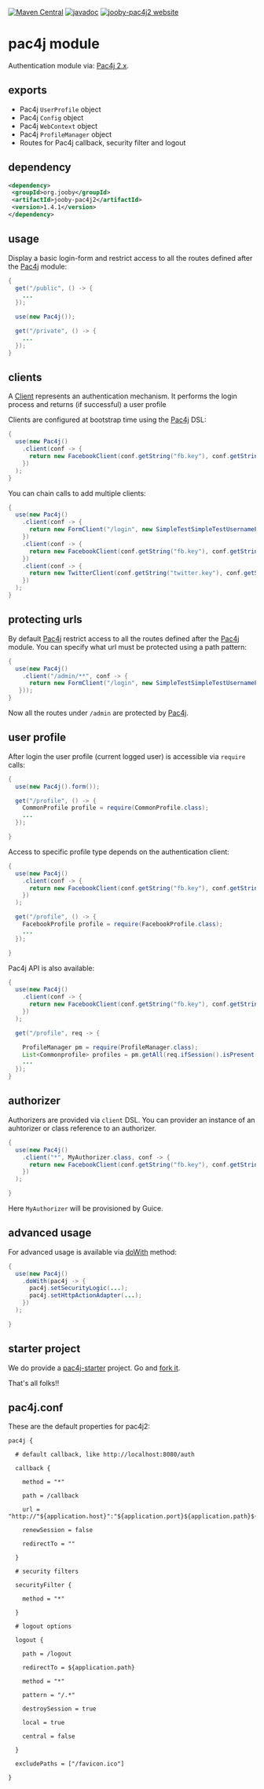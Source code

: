 [![Maven Central](https://maven-badges.herokuapp.com/maven-central/org.jooby/jooby-pac4j2/badge.svg)](https://maven-badges.herokuapp.com/maven-central/org.jooby/jooby-pac4j2)
[![javadoc](https://javadoc.io/badge/org.jooby/jooby-pac4j2.svg)](https://javadoc.io/doc/org.jooby/jooby-pac4j2/1.4.1)
[![jooby-pac4j2 website](https://img.shields.io/badge/jooby-pac4j2-brightgreen.svg)](http://jooby.org/doc/pac4j2)
# pac4j module

Authentication module via: <a href="https://github.com/pac4j/pac4j">Pac4j 2.x</a>.

## exports

* Pac4j `UserProfile` object
* Pac4j `Config` object
* Pac4j `WebContext` object
* Pac4j `ProfileManager` object
* Routes for Pac4j callback, security filter and logout

## dependency

```xml
<dependency>
 <groupId>org.jooby</groupId>
 <artifactId>jooby-pac4j2</artifactId>
 <version>1.4.1</version>
</dependency>
```

## usage

Display a basic login-form and restrict access to all the routes defined after the [Pac4j](/apidocs/org/jooby/pac4j/Pac4j.html) module:

```java
{
  get("/public", () -> {
    ...
  });

  use(new Pac4j());

  get("/private", () -> {
    ...
  });
}
```

## clients

A <a href="http://www.pac4j.org/docs/clients.html">Client</a> represents an authentication mechanism. It performs the login process and returns (if successful) a user profile

Clients are configured at bootstrap time using the [Pac4j](/apidocs/org/jooby/pac4j/Pac4j.html) DSL:

```java
{
  use(new Pac4j()
    .client(conf -> {
      return new FacebookClient(conf.getString("fb.key"), conf.getString("fb.secret"));
    })
  );
}
```

You can chain calls to add multiple clients:

```java
{
  use(new Pac4j()
    .client(conf -> {
      return new FormClient("/login", new SimpleTestSimpleTestUsernamePasswordAuthenticator());
    })
    .client(conf -> {
      return new FacebookClient(conf.getString("fb.key"), conf.getString("fb.secret"));
    })
    .client(conf -> {
      return new TwitterClient(conf.getString("twitter.key"), conf.getString("twitter.secret"));
    })
  );
}
```

## protecting urls

By default [Pac4j](/apidocs/org/jooby/pac4j/Pac4j.html) restrict access to all the routes defined after the [Pac4j](/apidocs/org/jooby/pac4j/Pac4j.html) module. You can specify what url must be protected using a path pattern:

```java
{
  use(new Pac4j()
    .client("/admin/**", conf -> {
      return new FormClient("/login", new SimpleTestSimpleTestUsernamePasswordAuthenticator());
   }));
}
```

Now all the routes under ```/admin``` are protected by [Pac4j](/apidocs/org/jooby/pac4j/Pac4j.html).

## user profile

After login the user profile (current logged user) is accessible via ```require``` calls:

```java
{
  use(new Pac4j().form());

  get("/profile", () -> {
    CommonProfile profile = require(CommonProfile.class);
    ...
  });

}
```

Access to specific profile type depends on the authentication client:

```java
{
  use(new Pac4j()
    .client(conf -> {
      return new FacebookClient(conf.getString("fb.key"), conf.getString("fb.secret"));
    })
  );

  get("/profile", () -> {
    FacebookProfile profile = require(FacebookProfile.class);
    ...
  });

}
```

Pac4j API is also available:

```java
{
  use(new Pac4j()
    .client(conf -> {
      return new FacebookClient(conf.getString("fb.key"), conf.getString("fb.secret"));
    })
  );

  get("/profile", req -> {

    ProfileManager pm = require(ProfileManager.class);
    List<Commonprofile> profiles = pm.getAll(req.ifSession().isPresent());
    ...
  });
}
```

## authorizer

Authorizers are provided via ```client``` DSL. You can provider an instance of an auhtorizer or class reference to an authorizer.

```java
{
  use(new Pac4j()
    .client("*", MyAuthorizer.class, conf -> {
      return new FacebookClient(conf.getString("fb.key"), conf.getString("fb.secret"));
    })
  );

}
```

Here ```MyAuthorizer``` will be provisioned by Guice.

## advanced usage

For advanced usage is available via [doWith](/apidocs/org/jooby/pac4j/Pac4j.html#doWith(--java.util.function.Consumer--)) method:

```java
{
  use(new Pac4j()
    .doWith(pac4j -> {
      pac4j.setSecurityLogic(...);
      pac4j.setHttpActionAdapter(...);
    })
  );

}
```

## starter project

We do provide a [pac4j-starter](https://github.com/jooby-project/pac4j-starter) project. Go and [fork it](https://github.com/jooby-project/pac4j-starter).

That's all folks!!


## pac4j.conf
These are the default properties for pac4j2:

```properties
pac4j {

  # default callback, like http://localhost:8080/auth

  callback {

    method = "*"

    path = /callback

    url = "http://"${application.host}":"${application.port}${application.path}${pac4j.callback.path}

    renewSession = false

    redirectTo = ""

  }

  # security filters

  securityFilter {

    method = "*"

  }

  # logout options

  logout {

    path = /logout

    redirectTo = ${application.path}

    method = "*"

    pattern = "/.*"

    destroySession = true

    local = true

    central = false

  }

  excludePaths = ["/favicon.ico"]

}
```
